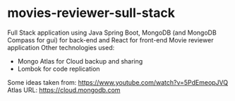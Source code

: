 # movies-reviewer-sull-stack
 Full Stack application using Java Spring Boot, MongoDB (and MongoDB Compass for gui) for back-end and React for front-end
Movie reviewer application 
Other technologies used:
- Mongo Atlas for Cloud backup and sharing
- Lombok for code replication

Some ideas taken from: https://www.youtube.com/watch?v=5PdEmeopJVQ
Atlas URL: https://cloud.mongodb.com

